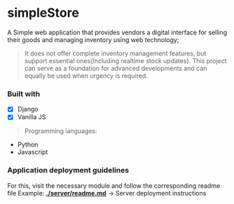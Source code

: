 # simpleStore
A Simple web application that provides vendors a digital interface for selling their goods and managing inventory using web technology;
> It does not offer complete inventory management features, but support essential ones(Including realtime stock updates). 
> This project can serve as a foundation for advanced developments and can equally be used when urgency is required. 
### Built with 
- [x] Django
- [x] Vanilla JS

> Programming languages:
- Python
- Javascript

### Application deployment guidelines
For this, visit the necessary module and follow the corresponding readme file
Example: **[./server/readme.md](./server/Readme.md)** -> Server deployment instructions

